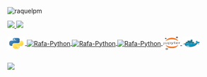 <div align="start">
  <p align="left"> <img src="https://komarev.com/ghpvc/?username=MarceloFreitass&label=Profile%20views&color=0e75b6&style=flat" alt="raquelpm" /> </p>
  <a href="https://github.com/MarceloFreitass">
  <img height="180em" src="https://github-readme-stats.vercel.app/api?username=marceloFreitass&show_icons=true&theme=monokai&include_all_commits=true&count_private=true"/>
 <img height="180em" src="https://github-readme-stats.vercel.app/api/top-langs/?username=marceloFreitass&layout=compact&langs_count=7&theme=monokai"/>
</div>
<div style="display: inline_block"><br>
  <img align="center" alt="Rafa-Python" height="30" width="40" src="https://raw.githubusercontent.com/devicons/devicon/master/icons/python/python-original.svg">
  <img align="center" alt="Rafa-Python" height="30" width="40" src="https://cdn.jsdelivr.net/gh/devicons/devicon/icons/c/c-original.svg" />
  <img align="center" alt="Rafa-Python" height="30" width="40" src="https://cdn.jsdelivr.net/gh/devicons/devicon/icons/cplusplus/cplusplus-original.svg" />
  <img align="center" alt="Rafa-Python" height="30" width="40" src="https://cdn.jsdelivr.net/gh/devicons/devicon/icons/arduino/arduino-original.svg" />
  <img align="center" alt="Rafa-Python" height="30" width="40" src="https://raw.githubusercontent.com/devicons/devicon/master/icons/jupyter/jupyter-original-wordmark.svg" />
  <img align="center" alt="Rafa-Python" height="30" width="40" src="https://github.com/devicons/devicon/blob/master/icons/docker/docker-original.svg" /></div>
  
  ##
 
<div> 
  <a href=https://www.linkedin.com/in/marcelo-de-freitas-cavalcante-7129a1231/" target="_blank"><img src="https://img.shields.io/badge/-LinkedIn-%230077B5?style=for-the-badge&logo=linkedin&logoColor=white" target="_blank"></a> 
</div>
